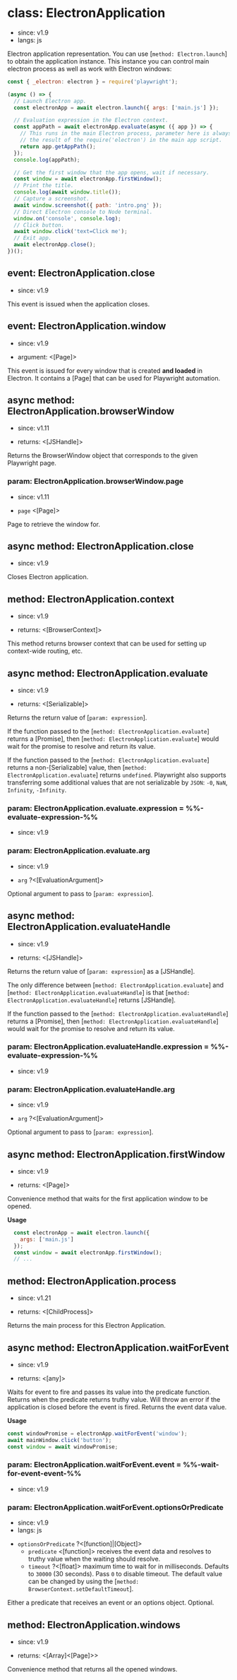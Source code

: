# class: ElectronApplication
* since: v1.9
* langs: js

Electron application representation. You can use [`method: Electron.launch`] to
obtain the application instance. This instance you can control main electron process
as well as work with Electron windows:

```js
const { _electron: electron } = require('playwright');

(async () => {
  // Launch Electron app.
  const electronApp = await electron.launch({ args: ['main.js'] });

  // Evaluation expression in the Electron context.
  const appPath = await electronApp.evaluate(async ({ app }) => {
    // This runs in the main Electron process, parameter here is always
    // the result of the require('electron') in the main app script.
    return app.getAppPath();
  });
  console.log(appPath);

  // Get the first window that the app opens, wait if necessary.
  const window = await electronApp.firstWindow();
  // Print the title.
  console.log(await window.title());
  // Capture a screenshot.
  await window.screenshot({ path: 'intro.png' });
  // Direct Electron console to Node terminal.
  window.on('console', console.log);
  // Click button.
  await window.click('text=Click me');
  // Exit app.
  await electronApp.close();
})();
```

## event: ElectronApplication.close
* since: v1.9

This event is issued when the application closes.

## event: ElectronApplication.window
* since: v1.9
- argument: <[Page]>

This event is issued for every window that is created **and loaded** in Electron. It contains a [Page] that can
be used for Playwright automation.

## async method: ElectronApplication.browserWindow
* since: v1.11
- returns: <[JSHandle]>

Returns the BrowserWindow object that corresponds to the given Playwright page.

### param: ElectronApplication.browserWindow.page
* since: v1.11
- `page` <[Page]>

Page to retrieve the window for.

## async method: ElectronApplication.close
* since: v1.9

Closes Electron application.

## method: ElectronApplication.context
* since: v1.9
- returns: <[BrowserContext]>

This method returns browser context that can be used for setting up context-wide routing, etc.

## async method: ElectronApplication.evaluate
* since: v1.9
- returns: <[Serializable]>

Returns the return value of [`param: expression`].

If the function passed to the [`method: ElectronApplication.evaluate`] returns a [Promise], then
[`method: ElectronApplication.evaluate`] would wait for the promise to resolve and return its value.

If the function passed to the [`method: ElectronApplication.evaluate`] returns a non-[Serializable] value, then
[`method: ElectronApplication.evaluate`] returns `undefined`. Playwright also supports transferring
some additional values that are not serializable by `JSON`: `-0`, `NaN`, `Infinity`, `-Infinity`.

### param: ElectronApplication.evaluate.expression = %%-evaluate-expression-%%
* since: v1.9

### param: ElectronApplication.evaluate.arg
* since: v1.9
- `arg` ?<[EvaluationArgument]>

Optional argument to pass to [`param: expression`].

## async method: ElectronApplication.evaluateHandle
* since: v1.9
- returns: <[JSHandle]>

Returns the return value of [`param: expression`] as a [JSHandle].

The only difference between [`method: ElectronApplication.evaluate`] and [`method: ElectronApplication.evaluateHandle`] is that [`method: ElectronApplication.evaluateHandle`] returns [JSHandle].

If the function passed to the [`method: ElectronApplication.evaluateHandle`] returns a [Promise], then
[`method: ElectronApplication.evaluateHandle`] would wait for the promise to resolve and return its value.

### param: ElectronApplication.evaluateHandle.expression = %%-evaluate-expression-%%
* since: v1.9

### param: ElectronApplication.evaluateHandle.arg
* since: v1.9
- `arg` ?<[EvaluationArgument]>

Optional argument to pass to [`param: expression`].

## async method: ElectronApplication.firstWindow
* since: v1.9
- returns: <[Page]>

Convenience method that waits for the first application window to be opened.

**Usage**

```js
  const electronApp = await electron.launch({
    args: ['main.js']
  });
  const window = await electronApp.firstWindow();
  // ...
```

## method: ElectronApplication.process
* since: v1.21
- returns: <[ChildProcess]>

Returns the main process for this Electron Application.

## async method: ElectronApplication.waitForEvent
* since: v1.9
- returns: <[any]>

Waits for event to fire and passes its value into the predicate function. Returns when the predicate returns truthy value. Will throw an error if the application is closed before the event is fired. Returns the event data value.

**Usage**

```js
const windowPromise = electronApp.waitForEvent('window');
await mainWindow.click('button');
const window = await windowPromise;
```

### param: ElectronApplication.waitForEvent.event = %%-wait-for-event-event-%%
* since: v1.9

### param: ElectronApplication.waitForEvent.optionsOrPredicate
* since: v1.9
* langs: js
- `optionsOrPredicate` ?<[function]|[Object]>
  - `predicate` <[function]> receives the event data and resolves to truthy value when the waiting should resolve.
  - `timeout` ?<[float]> maximum time to wait for in milliseconds. Defaults to `30000` (30 seconds). Pass `0` to
    disable timeout. The default value can be changed by using the [`method: BrowserContext.setDefaultTimeout`].

Either a predicate that receives an event or an options object. Optional.

## method: ElectronApplication.windows
* since: v1.9
- returns: <[Array]<[Page]>>

Convenience method that returns all the opened windows.

